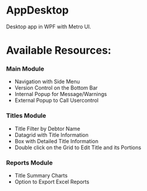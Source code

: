 # AppDesktop
Desktop app in WPF with Metro UI.

# Available Resources:

### Main Module
- Navigation with Side Menu
- Version Control on the Bottom Bar
- Internal Popup for Message/Warnings
- External Popup to Call Usercontrol

### Titles Module
- Title Filter by Debtor Name
- Datagrid with Title Information
- Box with Detailed Title Information
- Double click on the Grid to Edit Title and its Portions

### Reports Module
- Title Summary Charts
- Option to Export Excel Reports
